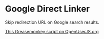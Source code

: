 Google Direct Linker
====================

Skip redirection URL on Google search results.

[This Greasemonkey script on OpenUserJS.org](https://openuserjs.org/scripts/aycabta/Google_Direct_Linker)
